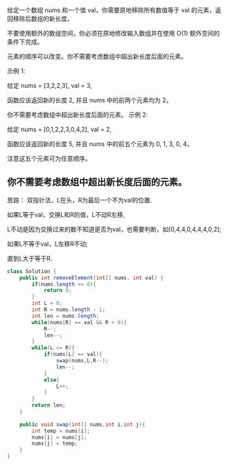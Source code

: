 给定一个数组 nums 和一个值 val，你需要原地移除所有数值等于 val 的元素，返回移除后数组的新长度。

不要使用额外的数组空间，你必须在原地修改输入数组并在使用 O(1) 额外空间的条件下完成。

元素的顺序可以改变。你不需要考虑数组中超出新长度后面的元素。

示例 1:

给定 nums = [3,2,2,3], val = 3,

函数应该返回新的长度 2, 并且 nums 中的前两个元素均为 2。

你不需要考虑数组中超出新长度后面的元素。
示例 2:

给定 nums = [0,1,2,2,3,0,4,2], val = 2,

函数应该返回新的长度 5, 并且 nums 中的前五个元素为 0, 1, 3, 0, 4。

注意这五个元素可为任意顺序。

你不需要考虑数组中超出新长度后面的元素。
--------------------------------------------------------------------------------

思路：
双指针法，L在头，R为最后一个不为val的位置.

如果L等于val，交换L和R的值，L不动R左移,

L不动是因为交换过来的数不知道是否为val，也需要判断，如[0,4,4,0,4,4,4,0,2];

如果L不等于val，L左移R不动;

直到L大于等于R.

 
```java
class Solution {
    public int removeElement(int[] nums, int val) {
        if(nums.length <= 0){
            return 0;
        }
        int L = 0;
        int R = nums.length - 1;
        int len = nums.length;
        while(nums[R] == val && R > 0){
            R--;
            len--;
        }
        while(L <= R){
            if(nums[L] == val){
                swap(nums,L,R--);
                len--;
            }
            else{
                L++;
            }
        }
        return len;
    }
    
    public void swap(int[] nums,int i,int j){
        int temp = nums[i];
        nums[i] = nums[j];
        nums[j] = temp;
    }
}
```
